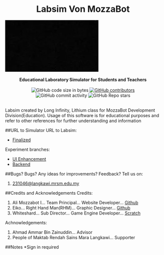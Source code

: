 <h1 align="center">Labsim Von MozzaBot</h1>

![photo](./frontend/multimedia/images.webp)

<div align="center">
  <strong>Educational Laboratory Simulator for Students and Teachers</strong>
</div>

<br />
<div align="center">
  <img alt="GitHub code size in bytes" src="https://img.shields.io/github/languages/code-size/MozzaBotAlt/Labsim-Von-MozzaBot/">
  <a href="https://github.com/MozzaBotAlt/Labsim-Von-MozzaBot/graphs/contributors"><img alt="GitHub contributors" src="https://img.shields.io/github/contributors/MozzaBotAlt/Labsim-Von-MozzaBot/"></a>
  <img alt="GitHub commit activity" src="https://img.shields.io/github/commit-activity/m/MozzaBotAlt/Labsim-Von-MozzaBot/">
  <img alt="GitHub Repo stars" src="https://img.shields.io/github/stars/MozzaBotAlt/Labsim-Von-MozzaBot/">
</div>
<br />

Labsim created by Long Infinity, Lithium class for MozzaBot Development Division(Education).
Usage of this software is for educational purposes and refer to other references for further understanding and information

##URL to Simulator
URL to Labsim:
- [Finalized](labsim.vercel.app)

Experiment branches:
- [UI Enhancement](tinyurl.com/labsim-gamma)
- [Backend](tinyurl.com/labsim-backend)

##Bugs?
Bugs? Any ideas for improvements? Feedback?
Tell us on:
1. 231046@langkawi.mrsm.edu.my

##Credits and Acknowledgements
Credits:
1. Ali Mozzabot I... Team Principal...            Website Developer...      [Github](https://github.com/RaspberryPiNArduinoUser)
2. Eiko...             Right Hand Man(RHM)...     Graphic Designer...       [Github](https://github.com/zhafryanir)
3. Whiteshard...       Sub Director...            Game Engine Developer...  [Scratch](https://scratch.mit.edu/users/extwoiskindasus/)

Achnowledgements:
1. Ahmad Ammar Bin Zainuddin...                      Advisor
2. People of Maktab Rendah Sains Mara Langkawi...    Supporter

##Notes
*Sign in required
